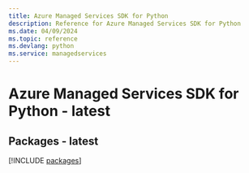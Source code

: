 ```yaml
---
title: Azure Managed Services SDK for Python
description: Reference for Azure Managed Services SDK for Python
ms.date: 04/09/2024
ms.topic: reference
ms.devlang: python
ms.service: managedservices
---
```

# Azure Managed Services SDK for Python - latest
## Packages - latest
[!INCLUDE [packages](managed-services-index.md)]